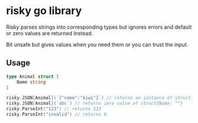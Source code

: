 # risky go library

Risky parses strings into corresponding types but ignores errors and default or zero values are returned instead.

Bit unsafe but gives values when you need them or you can trust the input.

## Usage

```go
type Animal struct {
    Name string
}

risky.JSON[Animal](`{"name":"kiwi"}`) // returns an instance of struct{Name: "kiwi"}
risky.JSON[Animal](`abc`) // returns zero value of struct{Name: ""}
risky.ParseInt("123") // returns 123
risky.ParseInt("invalid") // returns 0
```
